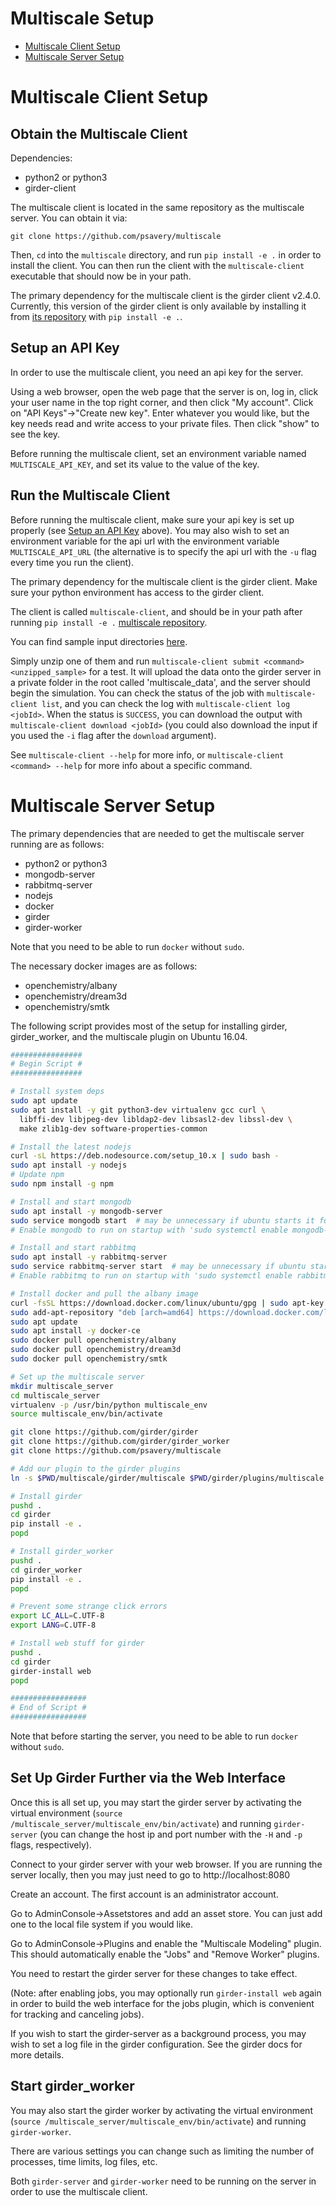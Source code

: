 # Multiscale Setup
- [Multiscale Client Setup](#multiscale-client-setup)
- [Multiscale Server Setup](#multiscale-server-setup)

# Multiscale Client Setup
## Obtain the Multiscale Client
Dependencies:
 - python2 or python3
 - girder-client

The multiscale client is located in the same repository as the multiscale server. You can obtain it via:

`git clone https://github.com/psavery/multiscale`

Then, `cd` into the `multiscale` directory, and run `pip install -e .` in order to install the client. You can then
run the client with the `multiscale-client` executable that should now be in your path.

The primary dependency for the multiscale client is the girder client v2.4.0. Currently, this version of the girder
client is only available by installing it from 
[its repository](https://github.com/girder/girder/tree/master/clients/python) with `pip install -e .`.

## Setup an API Key
In order to use the multiscale client, you need an api key for the server.

Using a web browser, open the web page that the server is on, log in, click your user name in the top right corner, and
then click "My account". Click on "API Keys"->"Create new key". Enter whatever you would like, but the key needs read
and write access to your private files. Then click "show" to see the key.

Before running the multiscale client, set an environment variable named `MULTISCALE_API_KEY`, and set its value to the
value of the key.

## Run the Multiscale Client
Before running the multiscale client, make sure your api key is set up properly
(see [Setup an API Key](#setup-an-api-key) above).
You may also wish to set an environment variable for the api url with the environment variable `MULTISCALE_API_URL`
(the alternative is to specify the api url with the `-u` flag every time you run the client).

The primary dependency for the multiscale client is the girder client. Make sure your python environment has access to
the girder client.

The client is called `multiscale-client`, and should be in your path after running `pip install -e .`
[multiscale repository](https://github.com/psavery/multiscale).

You can find sample input directories [here](https://github.com/psavery/multiscale/releases/tag/samples).

Simply unzip one of them and run `multiscale-client submit <command> <unzipped_sample>` for a test. It will upload the 
data onto the girder
server in a private folder in the root called 'multiscale\_data', and the server should begin the simulation. You can check
the status of the job with `multiscale-client list`, and you can check the log with `multiscale-client log <jobId>`. When the
status is `SUCCESS`, you can download the output with `multiscale-client download <jobId>` (you could also download the 
input if you used the `-i` flag after the `download` argument).

See `multiscale-client --help` for more info, or `multiscale-client <command> --help` for more info about a specific command.

# Multiscale Server Setup

The primary dependencies that are needed to get the multiscale server running are as follows:
- python2 or python3
- mongodb-server
- rabbitmq-server
- nodejs
- docker
- girder
- girder-worker

Note that you need to be able to run `docker` without `sudo`.

The necessary docker images are as follows:
- openchemistry/albany
- openchemistry/dream3d
- openchemistry/smtk

The following script provides most of the setup for installing girder, girder\_worker, and the multiscale plugin on
Ubuntu 16.04.

```bash
################
# Begin Script #
################

# Install system deps
sudo apt update
sudo apt install -y git python3-dev virtualenv gcc curl \
  libffi-dev libjpeg-dev libldap2-dev libsasl2-dev libssl-dev \
  make zlib1g-dev software-properties-common

# Install the latest nodejs
curl -sL https://deb.nodesource.com/setup_10.x | sudo bash -
sudo apt install -y nodejs
# Update npm
sudo npm install -g npm

# Install and start mongodb
sudo apt install -y mongodb-server
sudo service mongodb start  # may be unnecessary if ubuntu starts it for you
# Enable mongodb to run on startup with 'sudo systemctl enable mongodb-server'

# Install and start rabbitmq
sudo apt install -y rabbitmq-server
sudo service rabbitmq-server start  # may be unnecessary if ubuntu starts it for you
# Enable rabbitmq to run on startup with 'sudo systemctl enable rabbitmq-server'

# Install docker and pull the albany image
curl -fsSL https://download.docker.com/linux/ubuntu/gpg | sudo apt-key add -
sudo add-apt-repository "deb [arch=amd64] https://download.docker.com/linux/ubuntu $(lsb_release -cs) stable"
sudo apt update
sudo apt install -y docker-ce
sudo docker pull openchemistry/albany
sudo docker pull openchemistry/dream3d
sudo docker pull openchemistry/smtk

# Set up the multiscale server
mkdir multiscale_server
cd multiscale_server
virtualenv -p /usr/bin/python multiscale_env
source multiscale_env/bin/activate

git clone https://github.com/girder/girder
git clone https://github.com/girder/girder_worker
git clone https://github.com/psavery/multiscale

# Add our plugin to the girder plugins
ln -s $PWD/multiscale/girder/multiscale $PWD/girder/plugins/multiscale

# Install girder
pushd .
cd girder
pip install -e .
popd

# Install girder_worker
pushd .
cd girder_worker
pip install -e .
popd

# Prevent some strange click errors
export LC_ALL=C.UTF-8
export LANG=C.UTF-8

# Install web stuff for girder
pushd .
cd girder
girder-install web
popd

#################
# End of Script #
#################
```
Note that before starting the server, you need to be able to run `docker` without `sudo`.

## Set Up Girder Further via the Web Interface

Once this is all set up, you may start the girder server by activating the virtual environment
(`source /multiscale_server/multiscale_env/bin/activate`) and running `girder-server` (you can change the host ip and
port number with the `-H` and `-p` flags, respectively).

Connect to your girder server with your web browser. If you are running the server locally, then you may just need to go
to http://localhost:8080

Create an account. The first account is an administrator account.

Go to AdminConsole-\>Assetstores and add an asset store. You can just add one to the local file system if you would like.

Go to AdminConsole-\>Plugins and enable the "Multiscale Modeling" plugin. This should automatically enable the "Jobs"
and "Remove Worker" plugins.

You need to restart the girder server for these changes to take effect.

(Note: after enabling jobs, you may optionally run `girder-install web` again in order to build the web interface for
the jobs plugin, which is convenient for tracking and canceling jobs).

If you wish to start the girder-server as a background process, you may wish to set a log file in the girder
configuration. See the girder docs for more details.


## Start girder\_worker
You may also start the girder worker by activating the virtual environment
(`source /multiscale_server/multiscale_env/bin/activate`) and running `girder-worker`.

There are various settings you can change such as limiting the number of processes, time limits, log files, etc.

Both `girder-server` and `girder-worker` need to be running on the server in order to use the multiscale client.
